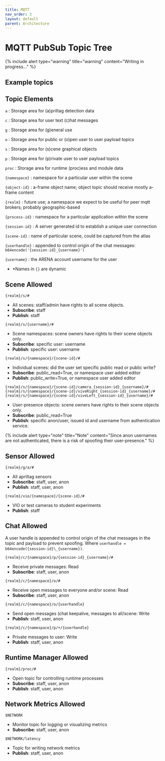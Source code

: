 ```yaml
---
title: MQTT
nav_order: 3
layout: default
parent: Architecture
---
```


# MQTT PubSub Topic Tree

{% include alert type="warning" title="warning" content="Writing in progress..." %}

## Example topics

## Topic Elements

`a`
: Storage area for (a)priltag detection data

`c`
: Storage area for user text (c)hat messages

`g`
: Storage area for (g)eneral use

`o`
: Storage area for public or (o)pen user to user payload topics

`s`
: Storage area for (s)cene graphical objects

`p`
: Storage area for (p)rivate user to user payload topics

`proc`
: Storage area for runtime (proc)ess and module data

`{namespace}`
: namespace for a particular user within the scene

`{object-id}`
: a-frame object name; object topic should receive mostly a-frame content

`{realm}`
: future use; a namespace we expect to be useful for peer mqtt brokers; probably geographic-based

`{process-id}`
: namespace for a particular application within the scene

`{session-id}`
: A server generated id to establish a unique user connection

`{scene-id}`
: name of particular scene, could be captured from the atlas

`{userhandle}`
: appended to control origin of the chat messages: `b64encode('{session-id}_{username}')`

`{username}`
: the ARENA account username for the user

- \*Names in `{}` are dynamic

## Scene Allowed

`{realm}/s/#`

- All scenes: staff/admin have rights to all scene objects.
- **Subscribe**: staff
- **Publish**: staff

`{realm}/s/{username}/#`

- Scene namespaces: scene owners have rights to their scene objects only.
- **Subscribe**: specific user: username
- **Publish**: specific user: username

`{realm}/s/{namespace}/{scene-id}/#`

- Individual scenes: did the user set specific public read or public write?
- **Subscribe**: public_read=True, or namespace user added editor
- **Publish**: public_write=True, or namespace user added editor

`{realm}/s/{namespace}/{scene-id}/camera_{session-id}_{username}/#`
`{realm}/s/{namespace}/{scene-id}/viveRight_{session-id}_{username}/#`
`{realm}/s/{namespace}/{scene-id}/viveLeft_{session-id}_{username}/#`

- User-presence objects: scene owners have rights to their scene objects only.
- **Subscribe**: public_read=True
- **Publish**: specific anon/user, issued id and username from authentication service.

{% include alert type="note" title="Note" content="Since anon usernames are not authenticated, there is a risk of spoofing their user-presence." %}

## Sensor Allowed

`{realm}/g/a/#`

- All apriltag sensors
- **Subscribe**: staff, user, anon
- **Publish**: staff, user, anon

`{realm}/vio/{namespace}/{scene-id}/#`

- VIO or test cameras to student experiments
- **Publish**: staff

## Chat Allowed

A user handle is appended to control origin of the chat messages in the topic and payload to prevent spoofing. Where `userhandle = b64encode({session-id}\_{username})`.

`{realm}/c/{namespace}/p/{session-id}_{username}/#`

- Receive private messages: Read
- **Subscribe**: staff, user, anon

`{realm}/c/{namespace}/o/#`

- Receive open messages to everyone and/or scene: Read
- **Subscribe**: staff, user, anon

`{realm}/c/{namespace}/o/{userhandle}`

- Send open messages (chat keepalive, messages to all/scene: Write
- **Publish**: staff, user, anon

`{realm}/c/{namespace}/p/+/{userhandle}`

- Private messages to user: Write
- **Publish**: staff, user, anon

## Runtime Manager Allowed

`{realm}/proc/#`

- Open topic for controlling runtime processes
- **Subscribe**: staff, user, anon
- **Publish**: staff, user, anon

## Network Metrics Allowed

`$NETWORK`

- Monitor topic for logging or visualizing metrics
- **Subscribe**: staff, user, anon

`$NETWORK/latency`

- Topic for writing network metrics
- **Publish**: staff, user, anon
